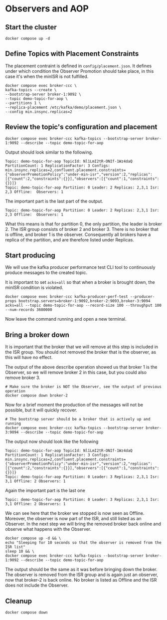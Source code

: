 # Observers and AOP

## Start the cluster

```shell
docker compose up -d
```

## Define Topics with Placement Constraints

The placement contraint is defined in `config/placement.json`. It defines under which condition the Observer Promotion should take place, in this case it's when the minISR is not fulfilled.

```shell
docker compose exec broker-ccc \
kafka-topics --create \
--bootstrap-server broker-1:9092 \
--topic demo-topic-for-aop \
--partitions 1 \
--replica-placement /etc/kafka/demo/placement.json \
--config min.insync.replicas=2
```

## Review the topic's configuration and placement

```shell
docker compose exec broker-ccc kafka-topics --bootstrap-server broker-1:9092 --describe --topic demo-topic-for-aop
```

Output should look similar to the following.

```code
Topic: demo-topic-for-aop TopicId: Nl1LmI2tR-ONIf-1Wz4daQ PartitionCount: 1 ReplicationFactor: 3 Configs: min.insync.replicas=2,confluent.placement.constraints={"observerPromotionPolicy":"under-min-isr","version":2,"replicas":[{"count":2,"constraints":{}}],"observers":[{"count":1,"constraints":{}}]}
Topic: demo-topic-for-aop Partition: 0 Leader: 2 Replicas: 2,3,1 Isr: 2,3 Offline:  Observers: 1
```

The important part is the last part of the output.

```code
Topic: demo-topic-for-aop Partition: 0 Leader: 2 Replicas: 2,3,1 Isr: 2,3 Offline:  Observers: 1
```

What this means is that for partition 0, the only partition, the leader is broker 2. The ISR group consists of broker 2 and broker 3. There is no broker that is offline, and broker 1 is the observer. Consequently all brokers have a replica of the partition, and are therefore listed under Replicas.

## Start producing

We will use the kafka producer performance test CLI tool to continuously produce messages to the created topic.

It is important to set `acks=all` so that when a broker is brought down, the minISR condition is violated.

```shell
docker compose exec broker-ccc kafka-producer-perf-test --producer-props bootstrap.servers=broker-1:9092,broker-2:9093,broker-3:9094 acks=all --topic demo-topic-for-aop --record-size 100 --throughput 100 --num-records 3600000
```

Now leave the command running and open a new terminal.

## Bring a broker down

It is important that the broker that we will remove at this step is included in the ISR group. You should not removed the broker that is the observer, as this will have no effect.

The output of the above describe operation showed us that broker 1 is the Observer, so we will remove broker 2 in this case, but you could also remove broker 3.

```shell
# Make sure the broker is NOT the Observer, see the output of previous operation
docker compose down broker-2
```

Now for a brief moment the production of the messages will not be possible, but it will quickly recover.

```shell
# The bootstrap server should be a broker that is actively up and running
docker compose exec broker-ccc kafka-topics --bootstrap-server broker-3:9094 --describe --topic demo-topic-for-aop
```

The output now should look like the following

```code
Topic: demo-topic-for-aop TopicId: Nl1LmI2tR-ONIf-1Wz4daQ PartitionCount: 1 ReplicationFactor: 3 Configs: min.insync.replicas=2,confluent.placement.constraints={"observerPromotionPolicy":"under-min-isr","version":2,"replicas":[{"count":2,"constraints":{}}],"observers":[{"count":1,"constraints":{}}]}
Topic: demo-topic-for-aop Partition: 0 Leader: 3 Replicas: 2,3,1 Isr: 3,1 Offline: 2 Observers: 1
```

Again the important part is the last one

```code
Topic: demo-topic-for-aop Partition: 0 Leader: 3 Replicas: 2,3,1 Isr: 3,1 Offline: 2 Observers: 1
```

We can see here that the broker we stopped is now seen as Offline. Moreover, the observer is now part of the ISR, and still listed as an Observer. In the next step we will bring the removed broker back online and observe what happens with the Observer.

```shell
docker compose up -d && \
echo "Sleeping for 10 seconds so that the observer is removed from the ISR list"
sleep 10 && \
docker compose exec broker-ccc kafka-topics --bootstrap-server broker-1:9092 --describe --topic demo-topic-for-aop
```

The output should be the same as it was before bringing down the broker. The observer is removed from the ISR group and is again just an observer, now that broker-2 is back online. No broker is listed as Offline and the ISR does not include the Observer.

## Cleanup

```shell
docker compose down
```
